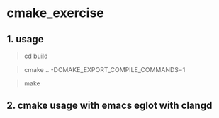 # cmake_exercise

## 1. usage

>cd build

>cmake .. -DCMAKE_EXPORT_COMPILE_COMMANDS=1

>make

## 2. cmake usage with emacs eglot with clangd
